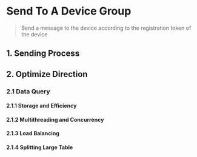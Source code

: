 # Send To A Device Group
> Send a message to the device according to the registration token of the device

## 1. Sending Process


## 2. Optimize Direction

### 2.1 Data Query

#### 2.1.1 Storage and Efficiency



#### 2.1.2 Multithreading and Concurrency



#### 2.1.3 Load Balancing



#### 2.1.4 Splitting Large Table